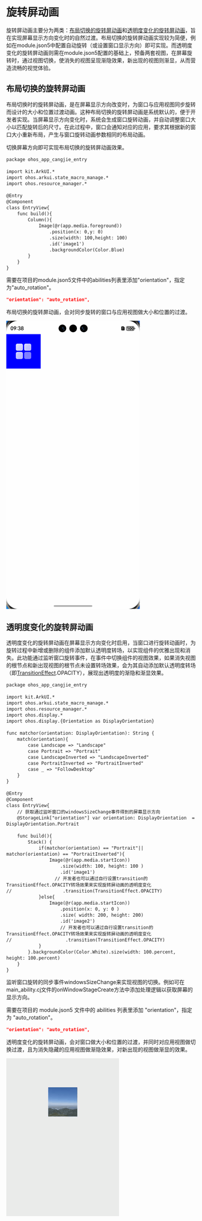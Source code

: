 # 旋转屏动画

旋转屏动画主要分为两类：[布局切换的旋转屏动画](#布局切换的旋转屏动画)和[透明度变化的旋转屏动画](#透明度变化的旋转屏动画)，旨在实现屏幕显示方向变化时的自然过渡。布局切换的旋转屏动画实现较为简便，例如在module.json5中配置自动旋转（或设置窗口显示方向）即可实现。而透明度变化的旋转屏动画则需在module.json5配置的基础上，预备两套视图，在屏幕旋转时，通过视图切换，使消失的视图呈现渐隐效果，新出现的视图则渐显，从而营造流畅的视觉体验。

## 布局切换的旋转屏动画

布局切换时的旋转屏动画，是在屏幕显示方向改变时，为窗口与应用视图同步旋转而设计的大小和位置过渡动画。这种布局切换的旋转屏动画是系统默认的，便于开发者实现。当屏幕显示方向变化时，系统会生成窗口旋转动画，并自动调整窗口大小以匹配旋转后的尺寸。在此过程中，窗口会通知对应的应用，要求其根据新的窗口大小重新布局，产生与窗口旋转动画参数相同的布局动画。

切换屏幕方向即可实现布局切换的旋转屏动画效果。

 <!--run-->

```cangjie
package ohos_app_cangjie_entry

import kit.ArkUI.*
import ohos.arkui.state_macro_manage.*
import ohos.resource_manager.*

@Entry
@Component
class EntryView{
    func build(){
        Column(){
            Image(@r(app.media.foreground))
                .position(x: 0,y: 0)
                .size(width: 100,height: 100)
                .id('image1')
                .backgroundColor(Color.Blue)
        }
    }
}
```

需要在项目的module.json5文件中的abilities列表里添加"orientation"，指定为"auto_rotation"。

```json
"orientation": "auto_rotation",
```

布局切换的旋转屏动画，会对同步旋转的窗口与应用视图做大小和位置的过渡。

![Alt text](./figures/rotation-transition1.gif)

## 透明度变化的旋转屏动画

透明度变化的旋转屏动画在屏幕显示方向变化时启用，当窗口进行旋转动画时，为旋转过程中新增或删除的组件添加默认透明度转场，以实现组件的优雅出现和消失。此功能通过监听窗口旋转事件，在事件中切换组件的视图效果，如果消失视图的根节点和新出现视图的根节点未设置转场效果，会为其自动添加默认透明度转场（即[TransitionEffect](../../../API_Reference/source_zh_cn/arkui-cj/cj-animation-transition.md#class-transitioneffect).OPACITY），展现出透明度的渐隐和渐显效果。

 <!-- run -example1 -->

```cangjie
package ohos_app_cangjie_entry

import kit.ArkUI.*
import ohos.arkui.state_macro_manage.*
import ohos.resource_manager.*
import ohos.display.*
import ohos.display.{Orientation as DisplayOrientation}

func matchor(orientation: DisplayOrientation): String {
    match(orientation){
        case Landscape => "Landscape"
        case Portrait => "Portrait"
        case LandscapeInverted => "LandscapeInverted"
        case PortraitInverted => "PortraitInverted"
        case _ => "FollowDesktop"
    }
}

@Entry
@Component
class EntryView{
    // 获取通过监听窗口的windowsSizeChange事件得到的屏幕显示方向
    @StorageLink["orientation"] var orientation: DisplayOrientation  = DisplayOrientation.Portrait

    func build(){
        Stack() {
            if(matchor(orientation) == "Portrait"|| matchor(orientation) == "PortraitInverted"){
                Image(@r(app.media.startIcon))
                    .size(width: 100, height: 100 )
                    .id('image1')
                  // 开发者也可以通过自行设置transition的TransitionEffect.OPACITY转场效果来实现旋转屏动画的透明度变化
//                   .transition(TransitionEffect.OPACITY)
            }else{
                Image(@r(app.media.startIcon))
                    .position(x: 0, y: 0 )
                    .size( width: 200, height: 200)
                    .id('image2')
                    // 开发者也可以通过自行设置transition的TransitionEffect.OPACITY转场效果来实现旋转屏动画的透明度变化
//                    .transition(TransitionEffect.OPACITY)
            }
        }.backgroundColor(Color.White).size(width: 100.percent, height: 100.percent)
    }
}
```

监听窗口旋转的同步事件windowsSizeChange来实现视图的切换。例如可在main_ability.cj文件的onWindowStageCreate方法中添加处理逻辑以获取屏幕的显示方向。

需要在项目的 module.json5 文件中的 abilities 列表里添加 "orientation"，指定为 "auto_rotation"。

```json
"orientation": "auto_rotation",
```

透明度变化的旋转屏动画，会对窗口做大小和位置的过渡，并同时对应用视图做切换过渡，且为消失隐藏的应用视图做渐隐效果，对新出现的视图做渐显的效果。

![rotation-opacity](figures/rotation-opacity.gif)
